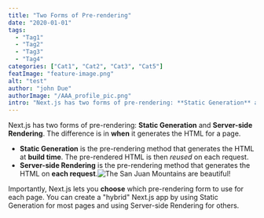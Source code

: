 ```yaml
---
title: "Two Forms of Pre-rendering"
date: "2020-01-01"
tags:
  - "Tag1"
  - "Tag2"
  - "Tag3"
  - "Tag4"
categories: ["Cat1", "Cat2", "Cat3", "Cat5"]
featImage: "feature-image.png"
alt: "test"
author: "john Due"
authorImage: "/AAA_profile_pic.png"
intro: "Next.js has two forms of pre-rendering: **Static Generation** and **Server-side Rendering**. The difference is "
---
```


Next.js has two forms of pre-rendering: **Static Generation** and **Server-side Rendering**. The difference is in **when** it generates the HTML for a page.

- **Static Generation** is the pre-rendering method that generates the HTML at **build time**. The pre-rendered HTML is then _reused_ on each request.
- **Server-side Rendering** is the pre-rendering method that generates the HTML on **each request**.![The San Juan Mountains are beautiful!](/portfolio.github.io/logo.png "San Juan Mountains")

Importantly, Next.js lets you **choose** which pre-rendering form to use for each page. You can create a "hybrid" Next.js app by using Static Generation for most pages and using Server-side Rendering for others.
